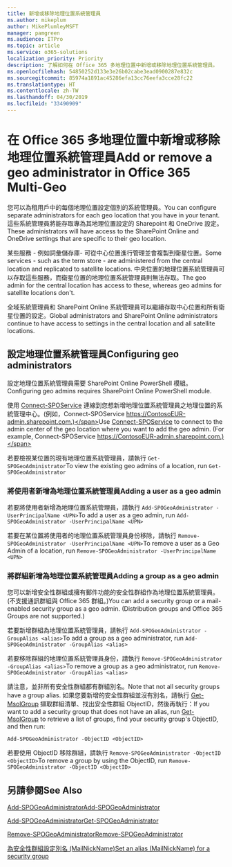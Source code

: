 ```yaml
---
title: 新增或移除地理位置系統管理員
ms.author: mikeplum
author: MikePlumleyMSFT
manager: pamgreen
ms.audience: ITPro
ms.topic: article
ms.service: o365-solutions
localization_priority: Priority
description: 了解如何在 Office 365 多地理位置中新增或移除地理位置系統管理員。
ms.openlocfilehash: 54850252d133e3e26b02cabe3ead0900287e832c
ms.sourcegitcommit: 85974a1891ac45286efa13cc76eefa3cce28fc22
ms.translationtype: HT
ms.contentlocale: zh-TW
ms.lasthandoff: 04/30/2019
ms.locfileid: "33490909"
---
```

# <a name="add-or-remove-a-geo-administrator-in-office-365-multi-geo"></a><span data-ttu-id="f0894-103">在 Office 365 多地理位置中新增或移除地理位置系統管理員</span><span class="sxs-lookup"><span data-stu-id="f0894-103">Add or remove a geo administrator in Office 365 Multi-Geo</span></span>

<span data-ttu-id="f0894-104">您可以為租用戶中的每個地理位置設定個別的系統管理員。</span><span class="sxs-lookup"><span data-stu-id="f0894-104">You can configure separate administrators for each geo location that you have in your tenant.</span></span> <span data-ttu-id="f0894-105">這些系統管理員將能存取專為其地理位置設定的 Sharepoint 和 OneDrive 設定。</span><span class="sxs-lookup"><span data-stu-id="f0894-105">These administrators will have access to the SharePoint Online and OneDrive settings that are specific to their geo location.</span></span>

<span data-ttu-id="f0894-106">某些服務 - 例如詞彙儲存庫- 可從中心位置進行管理並會複製到衛星位置。</span><span class="sxs-lookup"><span data-stu-id="f0894-106">Some services - such as the term store - are administered from the central location and replicated to satellite locations.</span></span> <span data-ttu-id="f0894-107">中央位置的地理位置系統管理員可以存取這些服務，而衛星位置的地理位置系統管理員則無法存取。</span><span class="sxs-lookup"><span data-stu-id="f0894-107">The geo admin for the central location has access to these, whereas geo admins for satellite locations don't.</span></span>

<span data-ttu-id="f0894-108">全域系統管理員和 SharePoint Online 系統管理員可以繼續存取中心位置和所有衛星位置的設定。</span><span class="sxs-lookup"><span data-stu-id="f0894-108">Global administrators and SharePoint Online administrators continue to have access to settings in the central location and all satellite locations.</span></span>

## <a name="configuring-geo-administrators"></a><span data-ttu-id="f0894-109">設定地理位置系統管理員</span><span class="sxs-lookup"><span data-stu-id="f0894-109">Configuring geo administrators</span></span>

<span data-ttu-id="f0894-110">設定地理位置系統管理員需要 SharePoint Online PowerShell 模組。</span><span class="sxs-lookup"><span data-stu-id="f0894-110">Configuring geo admins requires SharePoint Online PowerShell module.</span></span>

<span data-ttu-id="f0894-111">使用 [Connect-SPOService](https://docs.microsoft.com/powershell/module/sharepoint-online/Connect-SPOService) 連線到您想新增地理位置系統管理員之地理位置的系統管理中心。(例如，Connect-SPOService  https://ContosoEUR-admin.sharepoint.com.)</span><span class="sxs-lookup"><span data-stu-id="f0894-111">Use [Connect-SPOService](https://docs.microsoft.com/powershell/module/sharepoint-online/Connect-SPOService) to connect to the admin center of the geo location where you want to add the geo admin. (For example, Connect-SPOService  https://ContosoEUR-admin.sharepoint.com.)</span></span>

<span data-ttu-id="f0894-112">若要檢視某位置的現有地理位置系統管理員，請執行 `Get-SPOGeoAdministrator`</span><span class="sxs-lookup"><span data-stu-id="f0894-112">To view the existing geo admins of a location, run `Get-SPOGeoAdministrator`</span></span>

### <a name="adding-a-user-as-a-geo-admin"></a><span data-ttu-id="f0894-113">將使用者新增為地理位置系統管理員</span><span class="sxs-lookup"><span data-stu-id="f0894-113">Adding a user as a geo admin</span></span>

<span data-ttu-id="f0894-114">若要將使用者新增為地理位置系統管理員，請執行 `Add-SPOGeoAdministrator -UserPrincipalName <UPN>`</span><span class="sxs-lookup"><span data-stu-id="f0894-114">To add a user as a geo admin, run `Add-SPOGeoAdministrator -UserPrincipalName <UPN>`</span></span>

<span data-ttu-id="f0894-115">若要在某位置將使用者的地理位置系統管理員身份移除，請執行 `Remove-SPOGeoAdministrator -UserPrincipalName <UPN>`</span><span class="sxs-lookup"><span data-stu-id="f0894-115">To remove a user as a Geo Admin of a location, run  `Remove-SPOGeoAdministrator -UserPrincipalName <UPN>`</span></span>

### <a name="adding-a-group-as-a-geo-admin"></a><span data-ttu-id="f0894-116">將群組新增為地理位置系統管理員</span><span class="sxs-lookup"><span data-stu-id="f0894-116">Adding a group as a geo admin</span></span>

<span data-ttu-id="f0894-117">您可以新增安全性群組或擁有郵件功能的安全性群組作為地理位置系統管理員。(不支援通訊群組與 Office 365 群組。)</span><span class="sxs-lookup"><span data-stu-id="f0894-117">You can add a security group or a mail-enabled security group as a geo admin. (Distribution groups and Office 365 Groups are not supported.)</span></span>

<span data-ttu-id="f0894-118">若要新增群組為地理位置系統管理員，請執行 `Add-SPOGeoAdministrator -GroupAlias <alias>`</span><span class="sxs-lookup"><span data-stu-id="f0894-118">To add a group as a geo administrator, run `Add-SPOGeoAdministrator -GroupAlias <alias>`</span></span>

<span data-ttu-id="f0894-119">若要移除群組的地理位置系統管理員身份，請執行 `Remove-SPOGeoAdministrator -GroupAlias <alias>`</span><span class="sxs-lookup"><span data-stu-id="f0894-119">To remove a group as a geo administrator, run `Remove-SPOGeoAdministrator -GroupAlias <alias>`</span></span>

<span data-ttu-id="f0894-120">請注意，並非所有安全性群組都有群組別名。</span><span class="sxs-lookup"><span data-stu-id="f0894-120">Note that not all security groups have a group alias.</span></span> <span data-ttu-id="f0894-121">如果您要新增的安全性群組並沒有別名，請執行 [Get-MsolGroup](https://docs.microsoft.com/zh-TW/powershell/module/msonline/get-msolgroup) 擷取群組清單、找出安全性群組 ObjectID，然後再執行：</span><span class="sxs-lookup"><span data-stu-id="f0894-121">If you want to add a security group that does not have an alias, run [Get-MsolGroup](https://docs.microsoft.com/zh-TW/powershell/module/msonline/get-msolgroup) to retrieve a list of groups, find your security group's ObjectID, and then run:</span></span>

`Add-SPOGeoAdministrator -ObjectID <ObjectID>`

<span data-ttu-id="f0894-122">若要使用 ObjectID 移除群組，請執行 `Remove-SPOGeoAdministrator -ObjectID <ObjectID>`</span><span class="sxs-lookup"><span data-stu-id="f0894-122">To remove a group by using the ObjectID, run `Remove-SPOGeoAdministrator -ObjectID <ObjectID>`</span></span>

## <a name="see-also"></a><span data-ttu-id="f0894-123">另請參閱</span><span class="sxs-lookup"><span data-stu-id="f0894-123">See Also</span></span>

[<span data-ttu-id="f0894-124">Add-SPOGeoAdministrator</span><span class="sxs-lookup"><span data-stu-id="f0894-124">Add-SPOGeoAdministrator</span></span>](https://docs.microsoft.com/powershell/module/sharepoint-online/add-spogeoadministrator)

[<span data-ttu-id="f0894-125">Add-SPOGeoAdministrator</span><span class="sxs-lookup"><span data-stu-id="f0894-125">Get-SPOGeoAdministrator</span></span>](https://docs.microsoft.com/powershell/module/sharepoint-online/get-spogeoadministrator)

[<span data-ttu-id="f0894-126">Remove-SPOGeoAdministrator</span><span class="sxs-lookup"><span data-stu-id="f0894-126">Remove-SPOGeoAdministrator</span></span>](https://docs.microsoft.com/powershell/module/sharepoint-online/remove-spogeoadministrator)

[<span data-ttu-id="f0894-127">為安全性群組設定別名 (MailNickName)</span><span class="sxs-lookup"><span data-stu-id="f0894-127">Set an alias (MailNickName) for a security group</span></span>](https://docs.microsoft.com/zh-TW/powershell/module/azuread/set-azureadgroup)